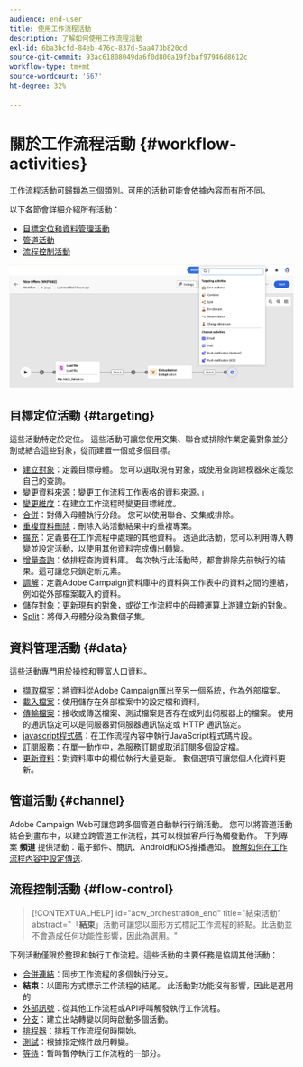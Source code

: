 ```yaml
---
audience: end-user
title: 使用工作流程活動
description: 了解如何使用工作流程活動
exl-id: 6ba3bcfd-84eb-476c-837d-5aa473b820cd
source-git-commit: 93ac61808049da6f0d800a19f2baf97946d8612c
workflow-type: tm+mt
source-wordcount: '567'
ht-degree: 32%

---
```



# 關於工作流程活動 {#workflow-activities}

工作流程活動可歸類為三個類別。可用的活動可能會依據內容而有所不同。

以下各節會詳細介紹所有活動：

* [目標定位和資料管理活動](#targeting)
* [管道活動](#channel)
* [流程控制活動](#flow-control)

![](../assets/workflow-activities.png)

## 目標定位活動 {#targeting}

這些活動特定於定位。 這些活動可讓您使用交集、聯合或排除作業定義對象並分割或結合這些對象，從而建置一個或多個目標。

* [建立對象](build-audience.md)：定義目標母體。 您可以選取現有對象，或使用查詢建模器來定義您自己的查詢。
* [變更資料來源](change-data-source.md)：變更工作流程工作表格的資料來源。」
* [變更維度](change-dimension.md)：在建立工作流程時變更目標維度。
* [合併](combine.md)：對傳入母體執行分段。 您可以使用聯合、交集或排除。
* [重複資料刪除](deduplication.md)：刪除入站活動結果中的重複專案。
* [擴充](enrichment.md)：定義要在工作流程中處理的其他資料。 透過此活動，您可以利用傳入轉變並設定活動，以使用其他資料完成傳出轉變。
* [增量查詢](incremental-query.md)：依排程查詢資料庫。 每次執行此活動時，都會排除先前執行的結果。這可讓您只鎖定新元素。
* [調解](reconciliation.md)：定義Adobe Campaign資料庫中的資料與工作表中的資料之間的連結，例如從外部檔案載入的資料。
* [儲存對象](save-audience.md)：更新現有的對象，或從工作流程中的母體運算上游建立新的對象。
* [Split](split.md)：將傳入母體分段為數個子集。

## 資料管理活動 {#data}

這些活動專門用於操控和豐富人口資料。

* [擷取檔案](extract-file.md)：將資料從Adobe Campaign匯出至另一個系統，作為外部檔案。
* [載入檔案](load-file.md)：使用儲存在外部檔案中的設定檔和資料。
* [傳輸檔案](transfer-file.md)：接收或傳送檔案、測試檔案是否存在或列出伺服器上的檔案。 使用的通訊協定可以是伺服器對伺服器通訊協定或 HTTP 通訊協定。
* [javascript程式碼](javascript-code.md)：在工作流程內容中執行JavaScript程式碼片段。
* [訂閱服務](subscription-services.md)：在單一動作中，為服務訂閱或取消訂閱多個設定檔。
* [更新資料](update-data.md)：對資料庫中的欄位執行大量更新。 數個選項可讓您個人化資料更新。

## 管道活動 {#channel}

Adobe Campaign Web可讓您跨多個管道自動執行行銷活動。 您可以將管道活動結合到畫布中，以建立跨管道工作流程，其可以根據客戶行為觸發動作。 下列專案 **頻道** 提供活動：電子郵件、簡訊、Android和iOS推播通知。 [瞭解如何在工作流程內容中設定傳送](channels.md).

## 流程控制活動 {#flow-control}

>[!CONTEXTUALHELP]
>id="acw_orchestration_end"
>title="結束活動"
>abstract="「**結束**」活動可讓您以圖形方式標記工作流程的終點。此活動並不會造成任何功能性影響，因此為選用。"

下列活動僅限於整理和執行工作流程。這些活動的主要任務是協調其他活動：

* [合併連結](and-join.md)：同步工作流程的多個執行分支。
* **結束**：以圖形方式標示工作流程的結尾。 此活動對功能沒有影響，因此是選用的
* [外部訊號](external-signal.md)：從其他工作流程或API呼叫觸發執行工作流程。
* [分支](fork.md)：建立出站轉變以同時啟動多個活動。
* [排程器](scheduler.md)：排程工作流程何時開始。
* [測試](test.md)：根據指定條件啟用轉變。
* [等待](wait.md)：暫時暫停執行工作流程的一部分。
